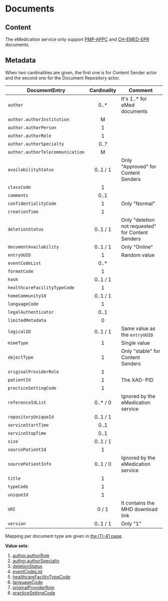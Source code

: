 # Documents

## Content

The eMedication service only support [PMP-APPC](../appc/index.md) and [CH-EMED-EPR](../emed/index.md) documents.

## Metadata

When two cardinalities are given, the first one is for Content Sender actor and the second one for the Document Repository actor.

| DocumentEntry                  | Cardinality | Comment                                           |
| ------------------------------ | :---------: | ------------------------------------------------- |
| `author`                         |    0..*     | It's 1..* for eMed documents                      |
| `author.authorInstitution`       |      M      |                                                   |
| `author.authorPerson`            |      1      |                                                   |
| `author.authorRole`              |      1      |                                                   |
| `author.authorSpecialty`         |    0..?     |                                                   |
| `author.authorTelecommunication` |      M      |                                                   |
| `availabilityStatus`             |  0..1 / 1   | Only "Approved" for Content Senders               | <!-- Reviewed -->
| `classCode`                      |      1      |                                                   |
| `comments`                       |    0..1     |                                                   |
| `confidentialityCode`            |      1      | Only "Normal"                                     | <!-- Reviewed -->
| `creationTime`                   |      1      |                                                   |
| `deletionStatus`                 |  0..1 / 1   | Only "deletion not requested" for Content Senders |
| `documentAvailability`           |  0..1 / 1   | Only "Online"                                     | <!-- Reviewed -->
| `entryUUID`                      |      1      | Random value                                      |
| `eventCodeList`                  |    0..*     |                                                   |
| `formatCode`                     |      1      |                                                   |
| `hash`                           |  0..1 / 1   |                                                   | <!-- Reviewed -->
| `healthcareFacilityTypeCode`     |      1      |                                                   |
| `homeCommunityId`                |  0..1 / 1   |                                                   |
| `languageCode`                   |      1      |                                                   |
| `legalAuthenticator`             |    0..1     |                                                   |
| `limitedMetadata`                |      0      |                                                   |
| `logicalID`                      |  0..1 / 1   | Same value as the `entryUUID`                     |
| `mimeType`                       |      1      | Single value                                      |
| `objectType`                     |      1      | Only "stable" for Content Senders                 | <!-- Reviewed -->
| `originalProviderRole`           |      1      |                                                   | <!-- Reviewed -->
| `patientId`                      |      1      | The XAD-PID                                       | <!-- Reviewed -->
| `practiceSettingCode`            |      1      |                                                   |
| `referenceIdList`                |  0..* / 0   | Ignored by the eMedication service                | <!-- Reviewed -->
| `repositoryUniqueId`             |  0..1 / 1   |                                                   |
| `serviceStartTime`               |    0..1     |                                                   |
| `serviceStopTime`                |    0..1     |                                                   |
| `size`                           |  0..1 / 1   |                                                   | <!-- Reviewed -->
| `sourcePatientId`                |      1      |                                                   |
| `sourcePatientInfo`              |  0..1 / 0   | Ignored by the eMedication service                | <!-- Reviewed -->
| `title`                          |      1      |                                                   |
| `typeCode`                       |      1      |                                                   |
| `uniqueId`                       |      1      |                                                   |
| `URI`                            |    0 / 1    | It contains the MHD download link                 |
| `version`                        |  0..1 / 1   | Only "1"                                          | <!-- Reviewed -->

Mapping per document type are given in [the ITI-41 page](iti41.md).

**Value sets**:

1. [author.authorRole](http://fhir.ch/ig/ch-epr-term/ValueSet-DocumentEntry.authorRole.html)
1. [author.authorSpecialty](http://fhir.ch/ig/ch-epr-term/ValueSet-DocumentEntry.authorSpeciality.html)
1. [deletionStatus](https://fhir.ch/ig/ch-epr-mhealth/ValueSet-ch-ehealth-valueset-deletionstatus.html) <!-- TODO https://github.com/hl7ch/ch-epr-term/issues/11 -->
1. [eventCodeList](http://fhir.ch/ig/ch-epr-term/ValueSet-DocumentEntry.eventCodeList.html)
1. [healthcareFacilityTypeCode](http://fhir.ch/ig/ch-epr-term/ValueSet-DocumentEntry.healthcareFacilityTypeCode.html)
1. [languageCode](http://fhir.ch/ig/ch-epr-term/ValueSet-DocumentEntry.languageCode.html)
1. [originalProviderRole](http://fhir.ch/ig/ch-epr-term/ValueSet-DocumentEntry.originalProviderRole.html)
1. [practiceSettingCode](http://fhir.ch/ig/ch-epr-term/ValueSet-DocumentEntry.practiceSettingCode.html)
